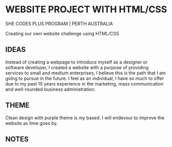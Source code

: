 # WEBSITE PROJECT WITH HTML/CSS

SHE CODES PLUS PROGRAM | PERTH AUSTRALIA

Creating our own website challenge using HTML/CSS

## IDEAS
Instead of creating a webpage to introduce myself as a designer or software developer, I created a website with a purpose of providing services to small and medium enterprises, I believe this is the path that I am going to pursue in the future. I feel as an individual, I have so much to offer due to my past 15 years experience in the marketing, mass communication and well-rounded business administration.

## THEME 
Clean design with purple theme is my based. I will endevour to improve the website as time goes by.

## NOTES

